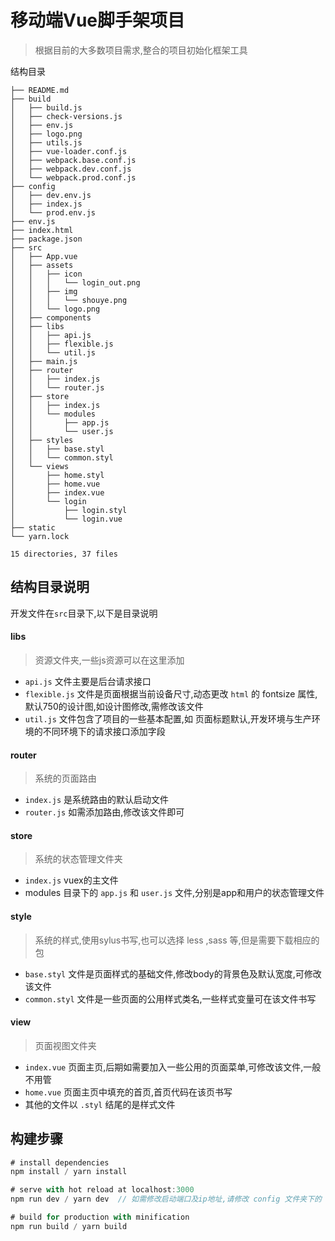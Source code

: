 # 移动端Vue脚手架项目

> 根据目前的大多数项目需求,整合的项目初始化框架工具

结构目录

```
├── README.md
├── build
│   ├── build.js
│   ├── check-versions.js
│   ├── env.js
│   ├── logo.png
│   ├── utils.js
│   ├── vue-loader.conf.js
│   ├── webpack.base.conf.js
│   ├── webpack.dev.conf.js
│   └── webpack.prod.conf.js
├── config
│   ├── dev.env.js
│   ├── index.js
│   └── prod.env.js
├── env.js
├── index.html
├── package.json
├── src
│   ├── App.vue
│   ├── assets
│   │   ├── icon
│   │   │   └── login_out.png
│   │   ├── img
│   │   │   └── shouye.png
│   │   └── logo.png
│   ├── components
│   ├── libs
│   │   ├── api.js
│   │   ├── flexible.js
│   │   └── util.js
│   ├── main.js
│   ├── router
│   │   ├── index.js
│   │   └── router.js
│   ├── store
│   │   ├── index.js
│   │   └── modules
│   │       ├── app.js
│   │       └── user.js
│   ├── styles
│   │   ├── base.styl
│   │   └── common.styl
│   └── views
│       ├── home.styl
│       ├── home.vue
│       ├── index.vue
│       └── login
│           ├── login.styl
│           └── login.vue
├── static
└── yarn.lock

15 directories, 37 files

```

## 结构目录说明
开发文件在`src`目录下,以下是目录说明
#### libs

> 资源文件夹,一些js资源可以在这里添加
- `api.js` 文件主要是后台请求接口
-  `flexible.js` 文件是页面根据当前设备尺寸,动态更改 `html` 的 fontsize 属性,默认750的设计图,如设计图修改,需修改该文件
- `util.js` 文件包含了项目的一些基本配置,如 页面标题默认,开发环境与生产环境的不同环境下的请求接口添加字段

#### router

> 系统的页面路由
- `index.js` 是系统路由的默认启动文件
- `router.js` 如需添加路由,修改该文件即可

#### store

> 系统的状态管理文件夹
- `index.js` vuex的主文件
- modules 目录下的 `app.js` 和 `user.js` 文件,分别是app和用户的状态管理文件

#### style

> 系统的样式,使用sylus书写,也可以选择 less ,sass 等,但是需要下载相应的包
- `base.styl` 文件是页面样式的基础文件,修改body的背景色及默认宽度,可修改该文件
- `common.styl` 文件是一些页面的公用样式类名,一些样式变量可在该文件书写

#### view

> 页面视图文件夹
- `index.vue` 页面主页,后期如需要加入一些公用的页面菜单,可修改该文件,一般不用管
- `home.vue`  页面主页中填充的首页,首页代码在该页书写
- 其他的文件以 `.styl` 结尾的是样式文件
## 构建步骤

``` js
# install dependencies
npm install / yarn install

# serve with hot reload at localhost:3000
npm run dev / yarn dev  // 如需修改启动端口及ip地址,请修改 config 文件夹下的 index.js 文件

# build for production with minification
npm run build / yarn build
```

